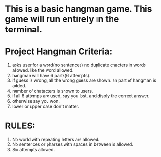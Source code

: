 # This is a basic hangman game. This game will run entirely in the terminal.
# Project Hangman Criteria:
1. asks user for a word(no sentences) no duplicate chacters in words allowed. like the word allowed. 
2. hangman will have 6 parts(6 attempts).
3. if guess is wrong, all the wrong guess are shown. an part of hangman is added.
4. number of chatacters is shown to users. 
5. if all 6 attemps are used, say you lost. and disply the correct answer.
6. otherwise say you won.
7. lower or upper case don't matter.

# RULES:
1. No world with repeating letters are allowed.
2. No sentences or pharses with spaces in between is allowed.
3. Six attempts allowed.
